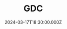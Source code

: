 ---
title: "GDC"
date: 2024-03-17T18:30:00.000Z
image: "./banner.jpg"
externalUrl: "https://gdconf.com/"
description: "GDC SF (Game Developers Conference, San Francisco): The premier event for game industry professionals, fostering learning, networking, and inspiration through talks, workshops, and exhibitions, shaping the future of interactive entertainment.





"
endDate: 2024-03-21T18:30:00.000Z
---